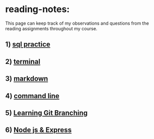 # reading-notes:
This page can keep track of my observations and questions from the reading assignments throughout my course.

## 1) [sql practice](sql.md)

## 2) [terminal](terminal.md)

## 3) [markdown](markdown.md)

## 4) [command line](commandline.md)

## 5) [Learning Git Branching](gitBranching.md)

## 6) [Node js & Express](Express.md)